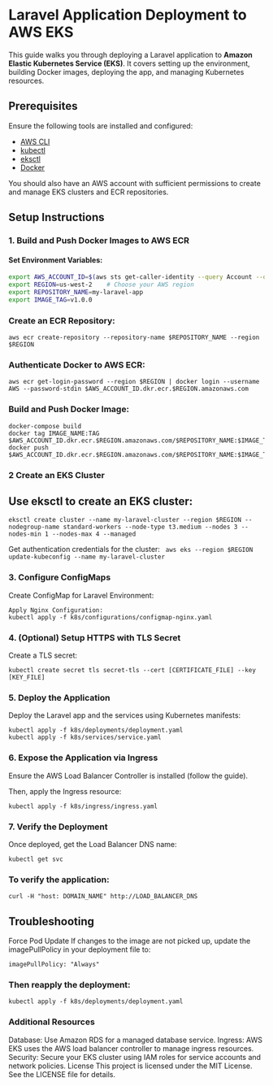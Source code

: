 # Laravel Application Deployment to AWS EKS

This guide walks you through deploying a Laravel application to **Amazon Elastic Kubernetes Service (EKS)**. It covers setting up the environment, building Docker images, deploying the app, and managing Kubernetes resources.

## Prerequisites

Ensure the following tools are installed and configured:
- [AWS CLI](https://docs.aws.amazon.com/cli/latest/userguide/install-cliv2.html)
- [kubectl](https://kubernetes.io/docs/tasks/tools/install-kubectl/)
- [eksctl](https://docs.aws.amazon.com/eks/latest/userguide/eksctl.html)
- [Docker](https://docs.docker.com/get-docker/)

You should also have an AWS account with sufficient permissions to create and manage EKS clusters and ECR repositories.

## Setup Instructions

### 1. Build and Push Docker Images to AWS ECR

#### Set Environment Variables:

```bash
export AWS_ACCOUNT_ID=$(aws sts get-caller-identity --query Account --output text)
export REGION=us-west-2    # Choose your AWS region
export REPOSITORY_NAME=my-laravel-app
export IMAGE_TAG=v1.0.0
```
### Create an ECR Repository:

```aws ecr create-repository --repository-name $REPOSITORY_NAME --region $REGION ```

### Authenticate Docker to AWS ECR:
```aws ecr get-login-password --region $REGION | docker login --username AWS --password-stdin $AWS_ACCOUNT_ID.dkr.ecr.$REGION.amazonaws.com```

### Build and Push Docker Image:

```
docker-compose build
docker tag IMAGE_NAME:TAG $AWS_ACCOUNT_ID.dkr.ecr.$REGION.amazonaws.com/$REPOSITORY_NAME:$IMAGE_TAG
docker push $AWS_ACCOUNT_ID.dkr.ecr.$REGION.amazonaws.com/$REPOSITORY_NAME:$IMAGE_TAG
```
### 2 Create an EKS Cluster
## Use eksctl to create an EKS cluster:

``` eksctl create cluster --name my-laravel-cluster --region $REGION --nodegroup-name standard-workers --node-type t3.medium --nodes 3 --nodes-min 1 --nodes-max 4 --managed ```


Get authentication credentials for the cluster:
``` aws eks --region $REGION update-kubeconfig --name my-laravel-cluster```



### 3. Configure ConfigMaps
Create ConfigMap for Laravel Environment:
``` kubectl create configmap configmap-laravel-env --from-env-file=./docker/app/laravel.dev.env
Apply Nginx Configuration:
kubectl apply -f k8s/configurations/configmap-nginx.yaml
```

### 4. (Optional) Setup HTTPS with TLS Secret
Create a TLS secret:

```
kubectl create secret tls secret-tls --cert [CERTIFICATE_FILE] --key [KEY_FILE]
```

### 5. Deploy the Application
Deploy the Laravel app and the services using Kubernetes manifests:

```
kubectl apply -f k8s/deployments/deployment.yaml
kubectl apply -f k8s/services/service.yaml
```

### 6. Expose the Application via Ingress
Ensure the AWS Load Balancer Controller is installed (follow the guide).

Then, apply the Ingress resource:

```
kubectl apply -f k8s/ingress/ingress.yaml 
```

### 7. Verify the Deployment
Once deployed, get the Load Balancer DNS name:

```
kubectl get svc
```
### To verify the application:

```
curl -H "host: DOMAIN_NAME" http://LOAD_BALANCER_DNS
```

## Troubleshooting
Force Pod Update
If changes to the image are not picked up, update the imagePullPolicy in your deployment file to:

```
imagePullPolicy: "Always" 
```
### Then reapply the deployment:

```
kubectl apply -f k8s/deployments/deployment.yaml 
```

### Additional Resources

Database: Use Amazon RDS for a managed database service.
Ingress: AWS EKS uses the AWS load balancer controller to manage ingress resources.
Security: Secure your EKS cluster using IAM roles for service accounts and network policies.
License
This project is licensed under the MIT License. See the LICENSE file for details.

